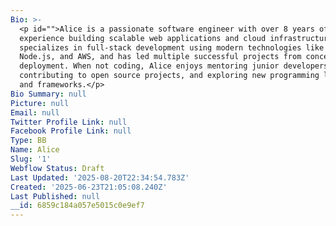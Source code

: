 ```yaml
---
Bio: >-
  <p id="">Alice is a passionate software engineer with over 8 years of
  experience building scalable web applications and cloud infrastructure. She
  specializes in full-stack development using modern technologies like React,
  Node.js, and AWS, and has led multiple successful projects from conception to
  deployment. When not coding, Alice enjoys mentoring junior developers,
  contributing to open source projects, and exploring new programming languages
  and frameworks.</p>
Bio Summary: null
Picture: null
Email: null
Twitter Profile Link: null
Facebook Profile Link: null
Type: BB
Name: Alice
Slug: '1'
Webflow Status: Draft
Last Updated: '2025-08-20T22:34:54.783Z'
Created: '2025-06-23T21:05:08.240Z'
Last Published: null
__id: 6859c184a057e5015c0e9ef7
---
```


